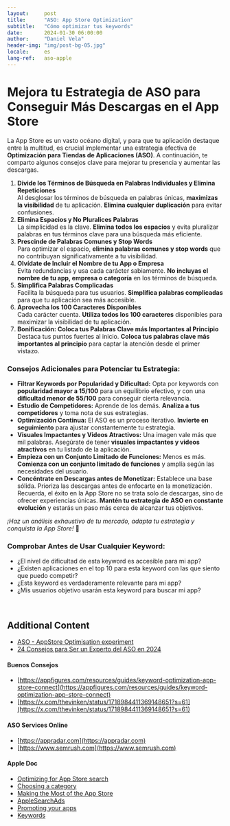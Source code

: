 ```yaml
---
layout:     post
title:      "ASO: App Store Optimization"
subtitle:   "Cómo optimizar tus keywords"
date:       2024-01-30 06:00:00
author:     "Daniel Vela"
header-img: "img/post-bg-05.jpg"
locale:     es
lang-ref:   aso-apple
---
```


# Mejora tu Estrategia de ASO para Conseguir Más Descargas en el App Store

La App Store es un vasto océano digital, y para que tu aplicación destaque entre la multitud, es crucial implementar una estrategia efectiva de **Optimización para Tiendas de Aplicaciones (ASO)**. A continuación, te comparto algunos consejos clave para mejorar tu presencia y aumentar las descargas.

1. **Divide los Términos de Búsqueda en Palabras Individuales y Elimina Repeticiones**  
  Al desglosar los términos de búsqueda en palabras únicas, **maximizas la visibilidad** de tu aplicación. **Elimina cualquier duplicación** para evitar confusiones.
2. **Elimina Espacios y No Pluralices Palabras**  
  La simplicidad es la clave. **Elimina todos los espacios** y evita pluralizar palabras en tus términos clave para una búsqueda más eficiente.
3. **Prescinde de Palabras Comunes y Stop Words**  
  Para optimizar el espacio, **elimina palabras comunes y stop words** que no contribuyan significativamente a tu visibilidad.
4. **Olvídate de Incluir el Nombre de tu App o Empresa**  
  Evita redundancias y usa cada carácter sabiamente. **No incluyas el nombre de tu app, empresa o categoría** en los términos de búsqueda.
5. **Simplifica Palabras Complicadas**  
  Facilita la búsqueda para tus usuarios. **Simplifica palabras complicadas** para que tu aplicación sea más accesible.
6. **Aprovecha los 100 Caracteres Disponibles**  
  Cada carácter cuenta. **Utiliza todos los 100 caracteres** disponibles para maximizar la visibilidad de tu aplicación.
7. **Bonificación: Coloca tus Palabras Clave más Importantes al Principio**  
  Destaca tus puntos fuertes al inicio. **Coloca tus palabras clave más importantes al principio** para captar la atención desde el primer vistazo.

### **Consejos Adicionales para Potenciar tu Estrategia:**

- **Filtrar Keywords por Popularidad y Dificultad:** Opta por keywords con **popularidad mayor a 15/100** para un equilibrio efectivo, y con una **dificultad menor de 55/100** para conseguir cierta relevancia.
- **Estudio de Competidores:** Aprende de los demás. **Analiza a tus competidores** y toma nota de sus estrategias.
- **Optimización Continua:** El ASO es un proceso iterativo. **Invierte en seguimiento** para ajustar constantemente tu estrategia.
- **Visuales Impactantes y Videos Atractivos:** Una imagen vale más que mil palabras. Asegúrate de tener **visuales impactantes y videos atractivos** en tu listado de la aplicación.
- **Empieza con un Conjunto Limitado de Funciones:** Menos es más. **Comienza con un conjunto limitado de funciones** y amplía según las necesidades del usuario.
- **Concéntrate en Descargas antes de Monetizar:** Establece una base sólida. Prioriza las descargas antes de enfocarte en la monetización.
Recuerda, el éxito en la App Store no se trata solo de descargas, sino de ofrecer experiencias únicas. **Mantén tu estrategia de ASO en constante evolución** y estarás un paso más cerca de alcanzar tus objetivos.

*¡Haz un análisis exhaustivo de tu mercado, adapta tu estrategia y conquista la App Store!* 🚀

### **Comprobar Antes de Usar Cualquier Keyword:**

- ¿El nivel de dificultad de esta keyword es accesible para mi app?
- ¿Existen aplicaciones en el top 10 para esta keyword con las que siento que puedo competir?
- ¿Esta keyword es verdaderamente relevante para mi app?
- ¿Mis usuarios objetivo usarán esta keyword para buscar mi app?


<br>

## Additional Content

* [ASO - AppStore Optimisation experiment](https://www.youtube.com/watch?v=46EKouKzoio)
* [24 Consejos para Ser un Experto del ASO en 2024](https://pickaso.com/2023/24-consejos-aso)

#### Buenos Consejos
* [https://appfigures.com/resources/guides/keyword-optimization-app-store-connect](https://appfigures.com/resources/guides/keyword-optimization-app-store-connect)
* [https://x.com/thevinken/status/1718984411369148651?s=61](https://x.com/thevinken/status/1718984411369148651?s=61)

#### ASO Services Online
* [https://appradar.com](https://appradar.com)
* [https://www.semrush.com](https://www.semrush.com)

#### Apple Doc
* [Optimizing for App Store search](https://developer.apple.com/app-store/search/)
* [Choosing a category](https://developer.apple.com/app-store/categories/)
* [Making the Most of the App Store](https://developer.apple.com/app-store/)
* [AppleSearchAds](https://searchads.apple.com/best-practices/keywords)
* [Promoting your apps](https://developer.apple.com/app-store/promote/)
* [Keywords](https://searchads.apple.com/best-practices/keywords)
